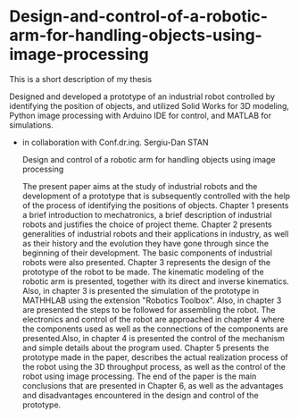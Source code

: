 # Design-and-control-of-a-robotic-arm-for-handling-objects-using-image-processing
This is a short description of my thesis

Designed and developed a prototype of an industrial robot controlled by identifying the position of objects, and utilized Solid Works for 3D modeling,
Python image processing with Arduino IDE for control, and MATLAB for simulations.
- in collaboration with Conf.dr.ing. Sergiu-Dan STAN

    Design and control of a robotic arm for handling objects using image processing
    


    The present paper aims at the study of industrial robots and the development of a prototype that is subsequently controlled with the help of the process
of identifying the positions of objects.
    Chapter 1 presents a brief introduction to mechatronics, a brief description of industrial robots and justifies the choice of project theme.
    Chapter 2 presents generalities of industrial robots and their applications in industry, as well as their history and the evolution they have gone through
since the beginning of their development. The basic components of industrial robots were also presented.
    Chapter 3 represents the design of the prototype of the robot to be made. The kinematic modeling of the robotic arm is presented, together with its direct 
and inverse kinematics. Also, in chapter 3 is presented the simulation of the prototype in MATHHLAB using the extension "Robotics Toolbox". Also, in chapter 3 are 
presented the steps to be followed for assembling the robot.
    The electronics and control of the robot are approached in chapter 4 where the components used as well as the connections of the components are presented.Also,
in chapter 4 is presented the control of the mechanism and simple details about the program used.
    Chapter 5 presents the prototype made in the paper, describes the actual realization process of the robot using the 3D throughput process, as well as the 
control of the robot using image processing.
    The end of the paper is the main conclusions that are presented in Chapter 6, as well as the advantages and disadvantages encountered in the design and 
control of the prototype.
